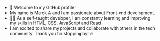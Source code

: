 - 👋 Welcome to my GitHub profile! 
- My name is Marek A and I am passionate about Front-end development.
- 👨‍💻 As a self-taught developer, I am constantly learning and improving my skills in HTML, CSS, JavaScript and React. 
- I am excited to share my projects and collaborate with others in the tech community. Thank you for stopping by! 🔥


<!---
Marek-A/Marek-A is a ✨ special ✨ repository because its `README.md` (this file) appears on your GitHub profile.
You can click the Preview link to take a look at your changes.
--->

